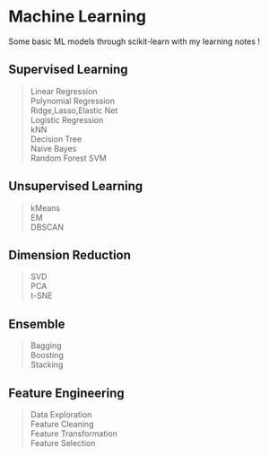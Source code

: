 # Machine Learning
Some basic ML models through scikit-learn with my learning notes !

## Supervised Learning
> Linear Regression  
> Polynomial Regression  
> Ridge,Lasso,Elastic Net  
> Logistic Regression  
> kNN  
> Decision Tree  
> Naive Bayes  
> Random Forest
> SVM  


## Unsupervised Learning
> kMeans  
> EM  
> DBSCAN  

## Dimension Reduction
> SVD  
> PCA  
> t-SNE  

## Ensemble
> Bagging  
> Boosting  
> Stacking  

## Feature Engineering
> Data Exploration  
> Feature Cleaning  
> Feature Transformation  
> Feature Selection  
